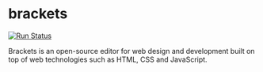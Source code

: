# brackets

[![Run Status](https://api.shippable.com/projects/58e99ab064421007001c6c15/badge?branch=master)](https://app.shippable.com/github/UnitedRPMS/brackets)


Brackets is an open-source editor for web design and development  built on top of web technologies such as HTML, CSS and JavaScript.

